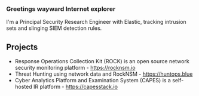 ### Greetings wayward Internet explorer

I'm a Principal Security Research Engineer with Elastic, tracking intrusion sets and slinging SIEM detection rules.

## Projects
* Response Operations Collection Kit (ROCK) is an open source network security monitoring platform - https://rocknsm.io
* Threat Hunting using network data and RockNSM - https://huntops.blue
* Cyber Analytics Platform and Examination System (CAPES) is a self-hosted IR platform - https://capesstack.io
